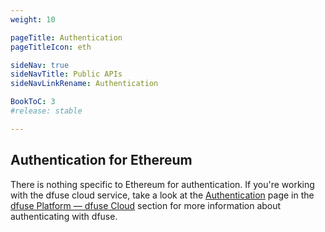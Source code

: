 ```yaml
---
weight: 10

pageTitle: Authentication
pageTitleIcon: eth

sideNav: true
sideNavTitle: Public APIs
sideNavLinkRename: Authentication

BookToC: 3
#release: stable

---
```


## Authentication for Ethereum

There is nothing specific to Ethereum for authentication. If you're working with the dfuse cloud service, take a look at
the [Authentication](/platform/dfuse-cloud/authentication/) page in the [dfuse Platform &mdash; dfuse Cloud](/platform/dfuse-cloud/)
section for more information about authenticating with dfuse.
